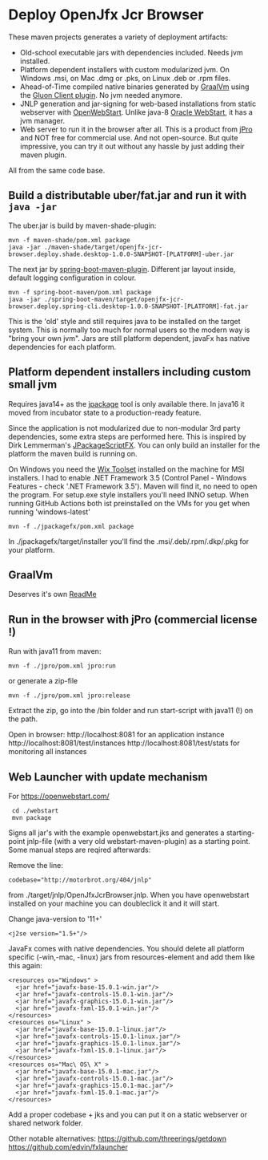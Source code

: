 # Deploy OpenJfx Jcr Browser
These maven projects  generates a variety of deployment artifacts:

- Old-school executable jars with dependencies included. Needs jvm installed.
- Platform dependent installers with custom modularized jvm. On Windows .msi, on Mac .dmg or .pks, on Linux .deb or .rpm files.
- Ahead-of-Time compiled native binaries generated by [GraalVm](https://www.graalvm.org/) using the [Gluon Client plugin](https://github.com/gluonhq/client-maven-plugin). No jvm needed anymore. 
- JNLP generation and jar-signing for web-based installations from static webserver with [OpenWebStart](https://openwebstart.com/). Unlike java-8 [Oracle WebStart](https://en.wikipedia.org/wiki/Java_Web_Start), it has a jvm manager.
- Web server to run it in the browser after all. This is a product from [jPro](https://www.jpro.one) and NOT free for commercial use. And not open-source. But quite impressive, you can try it out without any hassle by just adding their maven plugin.
 
 All from the same code base.
 
## Build a distributable uber/fat.jar and run it with `java -jar`

The uber.jar is build by maven-shade-plugin:

    mvn -f maven-shade/pom.xml package
    java -jar ./maven-shade/target/openjfx-jcr-browser.deploy.shade.desktop-1.0.0-SNAPSHOT-[PLATFORM]-uber.jar

The next jar by [spring-boot-maven-plugin](https://docs.spring.io/spring-boot/docs/current/reference/html/executable-jar.html). Different jar layout inside, default logging configuration in colour.

    mvn -f spring-boot-maven/pom.xml package
    java -jar ./spring-boot-maven/target/openjfx-jcr-browser.deploy.spring-cli.desktop-1.0.0-SNAPSHOT-[PLATFORM]-fat.jar

 
This is the 'old' style and still requires java to be installed on the target system. This is normally too much for normal users so the modern way is "bring your own jvm".
Jars are still platform dependent, javaFx has native dependencies for each platform.


##  Platform dependent installers including custom small jvm

Requires java14+ as the [jpackage](https://openjdk.java.net/jeps/392) tool is only available there.
In java16 it moved from incubator state to a production-ready feature.

Since the application is not modularized due to non-modular 3rd party dependencies, some extra steps are performed here. This is inspired by Dirk Lemmerman's [JPackageScriptFX](https://github.com/dlemmermann/JPackageScriptFX). You can only build an installer for the platform the maven build is running on.

On Windows you need the [Wix Toolset](https://wixtoolset.org) installed on the machine for MSI installers. I had to enable .NET Framework 3.5 (Control Panel - Windows Features - check '.NET Framework 3.5'). Maven will find it, no need to open the program.
For setup.exe style installers you'll need INNO setup. When running GitHub Actions both ist preinstalled on the VMs for you get when running 'windows-latest' 

    mvn -f ./jpackagefx/pom.xml package
    
In ./jpackagefx/target/installer you'll find the .msi/.deb/.rpm/.dkp/.pkg for your platform.


## GraalVm

Deserves it's own [ReadMe](./graalvm/ReadMe.md)


## Run in the browser with jPro (commercial license !)

Run with java11 from maven:

    mvn -f ./jpro/pom.xml jpro:run
    
or generate a zip-file  

    mvn -f ./jpro/pom.xml jpro:release

Extract the zip, go into the /bin folder and run start-script with java11 (!) on the path.

Open in browser: 
http://localhost:8081 for an application instance
http://localhost:8081/test/instances http://localhost:8081/test/stats for monitoring all instances


## Web Launcher with update mechanism

For https://openwebstart.com/

     cd ./webstart
     mvn package
     
Signs all jar's with the example openwebstart.jks and generates a starting-point jnlp-file (with a very old webstart-maven-plugin) as a starting point.
Some manual steps are reqired afterwards:

Remove the line:

    codebase="http://motorbrot.org/404/jnlp"

from ./target/jnlp/OpenJfxJcrBrowser.jnlp. When you have openwebstart installed on your machine you can doubleclick it and it will start.

Change java-version to '11+'

    <j2se version="1.5+"/>


JavaFx comes with native dependencies.
You should delete all platform specific (-win,-mac, -linux) jars from resources-element and add them like this again:

    <resources os="Windows" >
      <jar href="javafx-base-15.0.1-win.jar"/>
      <jar href="javafx-controls-15.0.1-win.jar"/>
      <jar href="javafx-graphics-15.0.1-win.jar"/>
      <jar href="javafx-fxml-15.0.1-win.jar"/>
    </resources>
    <resources os="Linux" >
      <jar href="javafx-base-15.0.1-linux.jar"/>
      <jar href="javafx-controls-15.0.1-linux.jar"/>
      <jar href="javafx-graphics-15.0.1-linux.jar"/>
      <jar href="javafx-fxml-15.0.1-linux.jar"/>
    </resources>
    <resources os="Mac\ OS\ X" >
      <jar href="javafx-base-15.0.1-mac.jar"/>
      <jar href="javafx-controls-15.0.1-mac.jar"/>
      <jar href="javafx-graphics-15.0.1-mac.jar"/>
      <jar href="javafx-fxml-15.0.1-mac.jar"/>
    </resources>

Add a proper codebase + jks and you can put it on a static webserver or shared network folder.


Other notable alternatives:
https://github.com/threerings/getdown
https://github.com/edvin/fxlauncher
